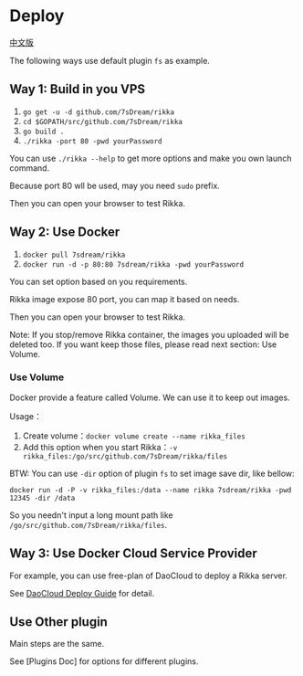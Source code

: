 # Deploy

[中文版][version-zh]

The following ways use default plugin `fs` as example.

## Way 1: Build in you VPS

1. `go get -u -d github.com/7sDream/rikka`
2. `cd $GOPATH/src/github.com/7sDream/rikka`
3. `go build .`
4. `./rikka -port 80 -pwd yourPassword`

You can use `./rikka --help` to get more options and make you own launch command.

Because port 80 wll be used, may you need `sudo` prefix.

Then you can open your browser to test Rikka.

## Way 2: Use Docker

1. `docker pull 7sdream/rikka`
2. `docker run -d -p 80:80 7sdream/rikka -pwd yourPassword`

You can set option based on you requirements. 

Rikka image expose 80 port, you can map it based on needs.

Then you can open your browser to test Rikka.

Note: If you stop/remove Rikka container, the images you uploaded will be deleted too. If you want keep those files, please read next section: Use Volume.

### Use Volume

Docker provide a feature called Volume. We can use it to keep out images.

Usage：

1. Create volume：`docker volume create --name rikka_files`
2. Add this option when you start Rikka：`-v rikka_files:/go/src/github.com/7sDream/rikka/files`

BTW: You can use `-dir` option of plugin `fs` to set image save dir, like bellow:

`docker run -d -P -v rikka_files:/data --name rikka 7sdream/rikka -pwd 12345 -dir /data`

So you needn't input a long mount path like `/go/src/github.com/7sDream/rikka/files`.

## Way 3: Use Docker Cloud Service Provider

For example, you can use free-plan of DaoCloud to deploy a Rikka server.

See [DaoCloud Deploy Guide][daocloud-guide] for detail.

## Use Other plugin

Main steps are the same.

See [Plugins Doc] for options for different plugins.

[version-zh]: https://github.com/7sDream/rikka/blob/master/deploy.zh.md

[daocloud-guide]: https://github.com/7sDream/rikka/wiki/%E5%9C%A8-DaoCloud-%E4%B8%8A%E5%85%8D%E8%B4%B9%E9%83%A8%E7%BD%B2-Rikka
[plugins-doc]: https://github.com/7sDream/rikka/tree/master/plugins

